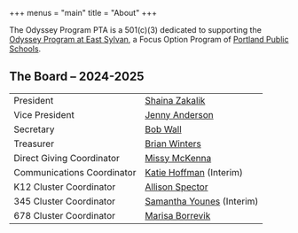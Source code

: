 +++
menus = "main"
title = "About"
+++

The Odyssey Program PTA is a 501(c)(3) dedicated to supporting the [Odyssey Program at East Sylvan](http://odysseyprogram.org), a Focus Option Program of [Portland Public Schools](https://www.pps.net/).


## The Board &ndash; 2024-2025

| | |
| --- | --- |
| President | [Shaina Zakalik](mailto:shaina.zakalik@odysseypta.org) |
| Vice President | [Jenny Anderson](mailto:jenny.anderson@odysseypta.org) |
| Secretary | [Bob Wall](mailto:bob.wall@odysseypta.org) |
| Treasurer | [Brian Winters](mailto:brian.winters@odysseypta.org) |
| Direct Giving Coordinator | [Missy McKenna](mailto:missy.mckenna@odysseypta.org) |
| Communications Coordinator | [Katie Hoffman](mailto:katie.hoffman@odysseypta.org) (Interim) |
| K12 Cluster Coordinator | [Allison Spector](mailto:allison.spector@odysseypta.org) |
| 345 Cluster Coordinator | [Samantha Younes](mailto:samantha.younes@odysseypta.org) (Interim) |
| 678 Cluster Coordinator | [Marisa Borrevik](mailto:marisa.borrevik@odysseypta.org) |